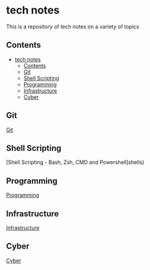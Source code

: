 # tech notes

This is a repository of tech notes on a variety of topics

## Contents

- [tech notes](#tech-notes)
  - [Contents](#contents)
  - [Git](#git)
  - [Shell Scripting](#shell-scripting)
  - [Programming](#programming)
  - [Infrastructure](#infrastructure)
  - [Cyber](#cyber)

## Git

[Git](git)

## Shell Scripting

[Shell Scripting - Bash, Zsh, CMD and Powershell]shells)

## Programming

[Programming](programming)

## Infrastructure

[Infrastructure](infrastructure)

## Cyber

[Cyber](cyber)